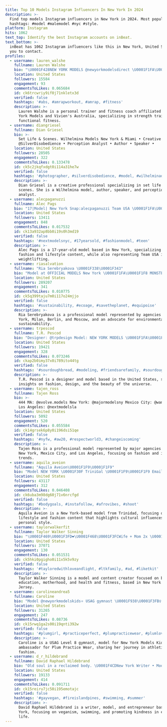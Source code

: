 ```yaml
---
title: Top 10 Models Instagram Influencers In New York In 2024
description: >-
  Find top models Instagram influencers in New York in 2024. Most popular
  hashtags: #model #malemodel #nyc #style.
platform: Instagram
hits: 1062
text_top: Identify the best Instagram accounts on inBeat.
text_bottom: >-
  inBeat has 1062 Instagram influencers like this in New York, United States for
  you to contact.
profiles:
  - username: lauren_walshe
    fullname: Lauren Walshe
    bio: "\U0001F428NEW YORK MODELS @newyorkmodelsdirect \U0001F1FA\U0001F1F8. VIVIENS \U0001F1E6\U0001F1FA. GTX coach @lifetime.nyc Personal trainer, NASM, CFSC."
    location: United States
    followers: 15584
    engagement: 93
    commentsToLikes: 0.065684
    id: ck6trcwriy9if0j71nkletx3d
    verified: false
    hashtags: '#abs, #amrapworkout, #amrap, #fitness'
    description: >-
      Lauren Walshe is a personal trainer and fitness coach affiliated with New
      York Models and Vivien's Australia, specializing in strength training and
      functional fitness.
  - username: diangriesel
    fullname: Dian Griesel
    bio: >-
      Set Life & Scenes. Wilhelmina Models New York & Miami • Creative
      @SilverDisobedience • Perception Analyst • Author • Speaker •
    location: United States
    followers: 28505
    engagement: 322
    commentsToLikes: 0.133478
    id: ck5c2jkqfxdgt0i114a31he7w
    verified: false
    hashtags: '#photographer, #silverdisobedience, #model, #wilhelminadirect'
    description: >-
      Dian Griesel is a creative professional specializing in set life and
      scenes. She is a Wilhelmina model, author, speaker, and perception
      analyst.
  - username: alecpaganuzzi
    fullname: Alec Pags
    bio: "17|Model| New York Snap:alecpaganuzzi Team USA \U0001F1FA\U0001F1F8\U0001F3CB\U0001F3FB‍♂️⬇️ @alecpagsweightlifting_"
    location: United States
    followers: 13411
    engagement: 848
    commentsToLikes: 0.017532
    id: ck13a932ap8bb0i19s0h3md19
    verified: false
    hashtags: '#nextmodelsnyc, #17yearsold, #fashionmodel, #teen'
    description: >-
      Alec Pags is a 17-year-old model based in New York, specializing in
      fashion and lifestyle content, while also representing Team USA in
      weightlifting.
  - username: riasalvation
    fullname: "Ria Serebryakova \U0001F338\U0001F343"
    bio: "Model at OFFICIAL MODELS New York \U0001F1FA\U0001F1F8 MONSTER MGMT Milan \U0001F1EE\U0001F1F9 TFM Berlin \U0001F1E9\U0001F1EA YES MODELS Moscow \U0001F1F7\U0001F1FA & Environmental Activist Projects: Equipoise & The 2084"
    location: United States
    followers: 289207
    engagement: 341
    commentsToLikes: 0.010775
    id: ck5q399taju7m0i117o24mjjo
    verified: false
    hashtags: '#sustainability, #ecoage, #savetheplanet, #equipoise'
    description: >-
      Ria Serebryakova is a professional model represented by agencies in New
      York, Milan, Berlin, and Moscow, and an advocate for environmental
      sustainability.
  - username: trpescod
    fullname: T.R. Pescod
    bio: "Designer: @trpdesign Model: NEW YORK MODELS \U0001F1FA\U0001F1F8,KULT\U0001F1E9\U0001F1EAMGM\U0001F1EB\U0001F1F7, I LOVE MODELS\U0001F1EE\U0001F1F9, ELITE \U0001F1E8\U0001F1E6INNOVATIVE ARTISTS Soaking in the beauty of the Universe!!"
    location: United States
    followers: 19421
    engagement: 328
    commentsToLikes: 0.073246
    id: ckap2b0imy37x0i789ito44tg
    verified: false
    hashtags: '#sourdoughbread, #modeling, #friendsarefamily, #sourdoughscoring'
    description: >-
      T.R. Pescod is a designer and model based in the United States, sharing
      insights on fashion, design, and the beauty of the universe.
  - username: tajen_ross
    fullname: Tajen Ross
    bio: >-
      444 MA: @evolve.models New York: @majormodelsny Mexico City: @wanted_bang
      Los Angeles: @nextmodelsla
    location: United States
    followers: 5092
    engagement: 520
    commentsToLikes: 0.055584
    id: ck14grsek6p8y0i196dsi51qe
    verified: false
    hashtags: '#nyfw, #aw20, #respectworld3, #changeiscoming'
    description: >-
      Tajen Ross is a professional model represented by major agencies across
      New York, Mexico City, and Los Angeles, focusing on fashion and industry
      trends.
  - username: aquila_aveion
    fullname: "Aquila Aveion\U0001F1F9\U0001F1F9"
    bio: "Model NEW YORK \U0001F30F TriniGal \U0001F1F9\U0001F1F9 Email: aquila.avevion@gmail.com Facebook & Snapchat : @aquila_aveion"
    location: United States
    followers: 43117
    engagement: 312
    commentsToLikes: 0.046408
    id: ck6uba3m98dg60j71v6nrcfgd
    verified: false
    hashtags: '#bodygoals, #instafollow, #afrovibes, #shoot'
    description: >-
      Aquila Aveion is a New York-based model from Trinidad, focusing on
      lifestyle and fashion content that highlights cultural influences and
      personal style.
  - username: taylorwalkerfit
    fullname: Taylor Walker Sinning
    bio: "\U0001F469\U0001F3FD‍❤️‍\U0001F468\U0001F3FCWife + Mom 2x \U0001F930\U0001F3FD Birth Education•Motherhood•Health + Fitness \U0001F4CD NYC + NJ Model: @newyorkmodels @cgmmodels @starsmanagement"
    location: United States
    followers: 37071
    engagement: 130
    commentsToLikes: 0.051531
    id: ck5hki0pgigho0i11x5k5v9zy
    verified: false
    hashtags: '#tayloredwithloveandlight, #ltkfamily, #ad, #liketkit'
    description: >-
      Taylor Walker Sinning is a model and content creator focused on birth
      education, motherhood, and health and fitness, based in New York and New
      Jersey.
  - username: carolineandrea5
    fullname: Caroline
    bio: "Model @newyorkmodelskids⭐️ USAG gymnast \U0001F938\U0001F3FB‍♀️ Level 8 \U0001F49C@plumpracticewear ambassador ⚽️ Soccer kid - Run by Mom"
    location: United States
    followers: 31265
    engagement: 247
    commentsToLikes: 0.08736
    id: ck15rwq1ga2s00i19qnti392w
    verified: false
    hashtags: '#plumgirl, #practiceperfect, #plumpracticewear, #plumlove'
    description: >-
      Caroline is a USAG Level 8 gymnast, model for New York Models Kids, and
      ambassador for Plum Practice Wear, sharing her journey in athletics and
      fashion.
  - username: d_r_hildebrand
    fullname: David Raphael Hildebrand
    bio: "Old soul in a reclaimed body. \U0001F4CDNew York Writer • Model • Entrepreneur \U0001F46C @joshgaddy \U0001F3CA Swimmer by chance. \U0001F331 Vegan by design. Choose kindness."
    location: United States
    followers: 19133
    engagement: 414
    commentsToLikes: 0.091711
    id: ck15reiru7jc50i195emotajc
    verified: false
    hashtags: '#gayvegan, #fireislandpines, #swimming, #summer'
    description: >-
      David Raphael Hildebrand is a writer, model, and entrepreneur based in New
      York, focusing on veganism, swimming, and promoting kindness in everyday
      life.
---
```


